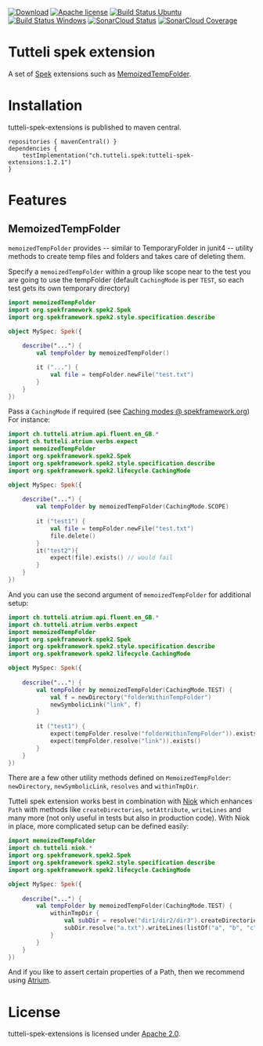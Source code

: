 <!-- for master -->

[![Download](https://img.shields.io/badge/Download-1.2.1-%23007ec6)](https://search.maven.org/artifact/ch.tutteli.tutteli-spek-extensions/tutteli-spek-extensions/1.2.1/jar)
[![Apache license](https://img.shields.io/badge/license-Apache%202.0-brightgreen.svg)](http://opensource.org/licenses/Apache2.0)
[![Build Status Ubuntu](https://github.com/robstoll/tutteli-spek-extensions/workflows/Ubuntu/badge.svg?event=push)](https://github.com/robstoll/tutteli-spek-extensions/actions?query=workflow%3AUbuntu+branch%3Amaster)
[![Build Status Windows](https://github.com/robstoll/tutteli-spek-extensions/workflows/Windows/badge.svg?event=push)](https://github.com/robstoll/tutteli-spek-extensions/actions?query=workflow%3AWindows+branch%3Amaster)
[![SonarCloud Status](https://sonarcloud.io/api/project_badges/measure?project=robstoll_tutteli-spek-extensions&metric=alert_status)](https://sonarcloud.io/dashboard?id=robstoll_tutteli-spek-extensions)
[![SonarCloud Coverage](https://sonarcloud.io/api/project_badges/measure?project=robstoll_tutteli-spek-extensions&metric=coverage)](https://sonarcloud.io/dashboard?id=robstoll_tutteli-spek-extensions)

<!-- for a specific release -->
<!--
[![Download](https://img.shields.io/badge/Download-1.2.1-%23007ec6)](https://search.maven.org/artifact/ch.tutteli.tutteli-spek-extensions/tutteli-spek-extensions/1.2.1/jar)
[![Apache license](https://img.shields.io/badge/license-Apache%202.0-brightgreen.svg)](http://opensource.org/licenses/Apache2.0)
-->

# Tutteli spek extension
A set of [Spek](http://spekframework.org/) extensions such as [MemoizedTempFolder](#MemoizedTempFolder).

# Installation

tutteli-spek-extensions is published to maven central.

```
repositories { mavenCentral() }
dependencies {
    testImplementation("ch.tutteli.spek:tutteli-spek-extensions:1.2.1")
}
```

# Features

## MemoizedTempFolder

`memoizedTempFolder` provides -- similar to TemporaryFolder in junit4 -- utility methods to create temp files and folders and takes care of deleting them.

Specify a `memoizedTempFolder` within a group like scope near to the test you are going to use the tempFolder (default `CachingMode` is per `TEST`, so each test gets its own temporary directory)

```kotlin
import memoizedTempFolder
import org.spekframework.spek2.Spek
import org.spekframework.spek2.style.specification.describe

object MySpec: Spek({
    
    describe("...") {
        val tempFolder by memoizedTempFolder()

        it ("...") {
            val file = tempFolder.newFile("test.txt")
        }
    }
})
```

Pass a `CachingMode` if required (see [Caching modes @ spekframework.org](https://www.spekframework.org/core-concepts/#caching-modes))
For instance: 
```kotlin
import ch.tutteli.atrium.api.fluent.en_GB.*
import ch.tutteli.atrium.verbs.expect
import memoizedTempFolder
import org.spekframework.spek2.Spek
import org.spekframework.spek2.style.specification.describe
import org.spekframework.spek2.lifecycle.CachingMode

object MySpec: Spek({
    
    describe("...") {
        val tempFolder by memoizedTempFolder(CachingMode.SCOPE)
        
        it ("test1") {
            val file = tempFolder.newFile("test.txt")
            file.delete()
        }
        it("test2"){
            expect(file).exists() // would fail
        }       
    }
})
```
And you can use the second argument of `memoizedTempFolder` for additional setup:


```kotlin
import ch.tutteli.atrium.api.fluent.en_GB.*
import ch.tutteli.atrium.verbs.expect
import memoizedTempFolder
import org.spekframework.spek2.Spek
import org.spekframework.spek2.style.specification.describe
import org.spekframework.spek2.lifecycle.CachingMode

object MySpec: Spek({
    
    describe("...") {
        val tempFolder by memoizedTempFolder(CachingMode.TEST) {
            val f = newDirectory("folderWithinTempFolder")
            newSymbolicLink("link", f)
        }
        
        it ("test1") {
            expect(tempFolder.resolve("folderWithinTempFolder")).exists()
            expect(tempFolder.resolve("link")).exists()   
        }    
    }
})
```

There are a few other utility methods defined on `MemoizedTempFolder`: `newDirectory`, `newSymbolicLink`, 
`resolves` and `withinTmpDir`.

Tutteli spek extension works best in combination with [Niok](https://github.com/robstoll/niok)
which enhances `Path` with methods like `createDirectories`, `setAttribute`, `writeLines` and many more (not only useful in tests but also in production code).
With Niok in place, more complicated setup can be defined easily:
```kotlin
import memoizedTempFolder
import ch.tutteli.niok.*
import org.spekframework.spek2.Spek
import org.spekframework.spek2.style.specification.describe
import org.spekframework.spek2.lifecycle.CachingMode

object MySpec: Spek({
    
    describe("...") {
        val tempFolder by memoizedTempFolder(CachingMode.TEST) {
            withinTmpDir {
                val subDir = resolve("dir1/dir2/dir3").createDirectories()
                subDir.resolve("a.txt").writeLines(listOf("a", "b", "c"))
            }
        }
    }
})
```
And if you like to assert certain properties of a Path, then we recommend using [Atrium](https://github.com/robstoll/atrium).

# License
tutteli-spek-extensions is licensed under [Apache 2.0](https://opensource.org/licenses/Apache2.0).
